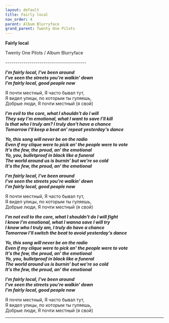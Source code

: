 ```yaml
---  
layout: default  
title: Fairly local  
nav_order: 4  
parent: Album Blurryface  
grand_parent: Twenty One Pilots  
---  
```


**Fairly local**
<p>
Twenty One Pilots / Album Blurryface
</p>  
----------------------------------------

**_I'm fairly local, I've been around  
I've seen the streets you're walkin' down  
I'm fairly local, good people now_**  

Я почти местный, Я часто бывал тут,  
Я видел улицы, по которым ты гуляешь,  
Добрые люди, Я почти местный (я свой)  

**_I'm evil to the core, what I shouldn't do I will  
They say I'm emotional, what I want to save I'll kill  
Is that who I truly am? I truly don't have a chance  
Tomorrow I'll keep a beat an' repeat yesterday's dance_**  

**_Yo, this song will never be on the radio  
Even if my clique were to pick an' the people were to vote  
It's the few, the proud, an' the emotional  
Yo, you, bulletproof in black like a funeral  
The world around us is burnin' but we're so cold  
It's the few, the proud, an' the emotional_**  
  
**_I'm fairly local, I've been around  
I've seen the streets you're walkin' down  
I'm fairly local, good people now_**  

Я почти местный, Я часто бывал тут,  
Я видел улицы, по которым ты гуляешь,  
Добрые люди, Я почти местный (я свой)  

**_I'm not evil to the core, what I shouldn't do I will fight  
I know I'm emotional, what I wanna save I will try  
I know who I truly am, I truly do have a chance  
Tomorrow I'll switch the beat to avoid yesterday's dance_**  

**_Yo, this song will never be on the radio  
Even if my clique were to pick an' the people were to vote  
It's the few, the proud, an' the emotional  
Yo, you, bulletproof in black like a funeral  
The world around us is burnin' but we're so cold  
It's the few, the proud, an' the emotional_**  

**_I'm fairly local, I've been around  
I've seen the streets you're walkin' down  
I'm fairly local, good people now_**  

Я почти местный, Я часто бывал тут,  
Я видел улицы, по которым ты гуляешь,  
Добрые люди, Я почти местный (я свой)  

--------------------------------------------------

> 
